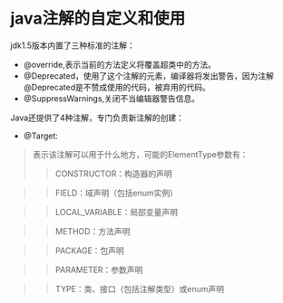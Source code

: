 # java注解的自定义和使用
jdk1.5版本内置了三种标准的注解：
- @override,表示当前的方法定义将覆盖超类中的方法。
- @Deprecated，使用了这个注解的元素，编译器将发出警告，因为注解@Deprecated是不赞成使用的代码，被弃用的代码。
- @SuppressWarnings,关闭不当编辑器警告信息。

Java还提供了4种注解，专门负责新注解的创建：
- @Target:
> 表示该注解可以用于什么地方，可能的ElementType参数有：
>> CONSTRUCTOR：构造器的声明

>> FIELD：域声明（包括enum实例）

>> LOCAL_VARIABLE：局部变量声明

>> METHOD：方法声明

>> PACKAGE：包声明

>> PARAMETER：参数声明

>> TYPE：类、接口（包括注解类型）或enum声明



